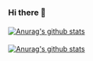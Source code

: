 ### Hi there 👋

#### 
[![Anurag's github stats](https://github-readme-stats.vercel.app/api?username=Shm1dt-aka-Otto&show_icons=true&theme=midnight-purple)](https://github.com/anuraghazra/github-readme-stats)
#### 
[![Anurag's github stats](https://github-readme-stats.vercel.app/api/top-langs/?username=Shm1dt-aka-Otto&show_icons=true&theme=midnight-purple&layout=demo)](https://github.com/anuraghazra/github-readme-stats)

<!--
**Shm1dt-aka-Otto/Shm1dt-aka-Otto** is a ✨ _special_ ✨ repository because its `README.md` (this file) appears on your GitHub profile.

Here are some ideas to get you started:

- 🔭 I’m currently working on ...
- 🌱 I’m currently learning ...
- 👯 I’m looking to collaborate on ...
- 🤔 I’m looking for help with ...
- 💬 Ask me about ...
- 📫 How to reach me: ...
- 😄 Pronouns: ...
- ⚡ Fun fact: ...
-->
